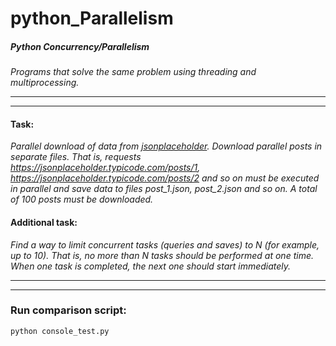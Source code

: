 # python_Parallelism
##### **Python Concurrency/Parallelism**

_Programs that solve the same
problem using threading and multiprocessing._ 

______

______

#### Task:

_Parallel download of data from [jsonplaceholder](https://jsonplaceholder.typicode.com).
Download parallel posts in separate files.
That is, requests https://jsonplaceholder.typicode.com/posts/1, https://jsonplaceholder.typicode.com/posts/2 
and so on must be executed in parallel and save data to files post_1.json, post_2.json and so on.
A total of 100 posts must be downloaded._



#### Additional task:

_Find a way to limit concurrent tasks (queries and saves) to N (for example, up to 10). 
That is, no more than N tasks should be performed at one time. When one task is completed, 
the next one should start immediately._

______

______

### Run comparison script:
````
python console_test.py
````
